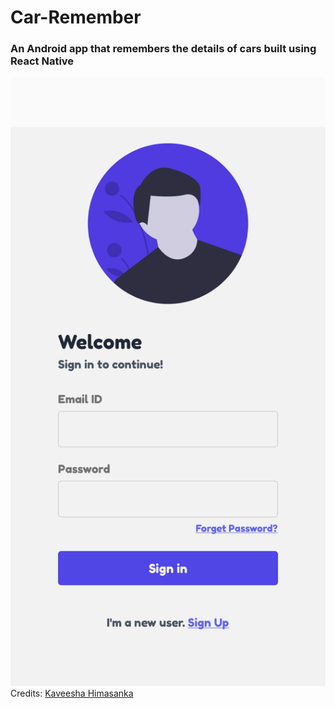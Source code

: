 # Car-Remember
<h3>An Android app that remembers the details of cars built using React Native</h3>

![slow](FrontEnd/assets/template.png)
Credits: [Kaveesha Himasanka](https://github.com/khimasanka)
